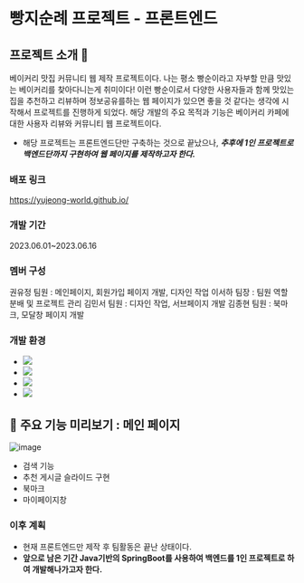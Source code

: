 # 빵지순례 프로젝트 - 프론트엔드

## 프로젝트 소개 🍞
베이커리 맛집 커뮤니티 웹 제작 프로젝트이다.
나는 평소 빵순이라고 자부할 만큼 맛있는 베이커리를 찾아다니는게 취미이다! 이런 빵순이로서 다양한 사용자들과 함께 맛있는 집을 추천하고 리뷰하며 정보공유를하는 웹 페이지가 있으면 좋을 것 같다는 생각에 시작해서 프로젝트를 진행하게 되었다.
해당 개발의 주요 목적과 기능은 베이커리 카페에 대한 사용자 리뷰와 커뮤니티 웹 프로젝트이다.

+ 해당 프로젝트는 프론트엔드단만 구축하는 것으로 끝났으나, <b><em>추후에 1인 프로젝트로 백엔드단까지 구현하여 웹 페이지를 제작하고자 한다.</em></b>

### 배포 링크
<https://yujeong-world.github.io/>

### 개발 기간
2023.06.01~2023.06.16

### 멤버 구성
권유정 팀원 : 메인페이지, 회원가입 페이지 개발, 디자인 작업
이서하 팀장 : 팀원 역할 분배 및 프로젝트 관리
김민서 팀원 : 디자인 작업, 서브페이지 개발
김종현 팀원 : 북마크, 모달창 페이지 개발

### 개발 환경
- <img src="https://img.shields.io/badge/vue.js-4FC08D.svg?&style=for-the-badge&logo=vuedotjs&logoColor=FFFFFF" />
-  <img src="https://img.shields.io/badge/github-181717?style=for-the-badge&logo=github&logoColor=white">
- <img src="https://img.shields.io/badge/visualcode-007ACC?style=for-the-badge&logo=visualstudiocode&logoColor=white">
- <img src="https://img.shields.io/badge/googlesheets-34A853?style=for-the-badge&logo=googlesheets&logoColor=white">

## 📌 주요 기능 미리보기 : 메인 페이지
![image](https://github.com/yujeong-world/sub-page---main-menu/assets/124220083/17c889ba-12cf-4d6b-8c72-8af5f9a3ebe8)
- 검색 기능
- 추천 게시글 슬라이드 구현
- 북마크
- 마이페이지창

### 이후 계획
- 현재 프론트엔드만 제작 후 팀활동은 끝난 상태이다.
- <b>앞으로 남은 기간 Java기반의 SpringBoot를 사용하여 백엔드를 1인 프로젝트로 하여 개발해나가고자 한다.</b>

